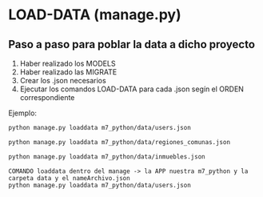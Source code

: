 
# LOAD-DATA (manage.py)

## Paso a paso para poblar la data a dicho proyecto

1. Haber realizado los MODELS
2. Haber realizado las MIGRATE 
3. Crear los .json necesarios
4. Ejecutar los comandos LOAD-DATA para cada .json segín el ORDEN correspondiente

Ejemplo:
```bash
python manage.py loaddata m7_python/data/users.json

python manage.py loaddata m7_python/data/regiones_comunas.json

python manage.py loaddata m7_python/data/inmuebles.json
```

```
COMANDO loaddata dentro del manage -> la APP nuestra m7_python y la carpeta data y el nameArchivo.json
python manage.py loaddata m7_python/data/users.json
```